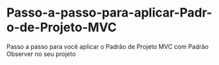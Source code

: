 # Passo-a-passo-para-aplicar-Padr-o-de-Projeto-MVC
Passo a passo para você aplicar o Padrão de Projeto MVC com Padrão Observer no seu projeto
